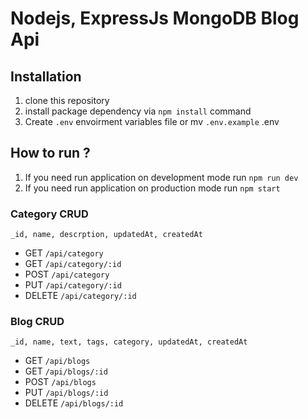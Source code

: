 # Nodejs, ExpressJs MongoDB Blog Api

## Installation
1. clone this repository
2. install package dependency via `npm install` command
3. Create `.env` envoirment variables file or mv `.env.example` .env

## How to run ?

1. If you need run application on development mode run `npm run dev`
2. If you need run application on production mode run `npm start`


### Category CRUD
`_id, name, descrption, updatedAt, createdAt`

* GET `/api/category`
* GET `/api/category/:id`
* POST `/api/category`
* PUT `/api/category/:id`
* DELETE `/api/category/:id`


### Blog CRUD
`_id, name, text, tags, category, updatedAt, createdAt`

* GET `/api/blogs`
* GET `/api/blogs/:id`
* POST `/api/blogs`
* PUT `/api/blogs/:id`
* DELETE `/api/blogs/:id`
